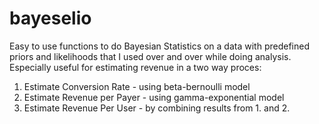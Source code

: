 # bayeselio

Easy to use functions to do Bayesian Statistics on a data with predefined priors and likelihoods that I used over and over while doing analysis.
Especially useful for estimating revenue in a two way proces:
1. Estimate Conversion Rate - using beta-bernoulli model
2. Estimate Revenue per Payer - using gamma-exponential model
3. Estimate Revenue Per User - by combining results from 1. and 2.

